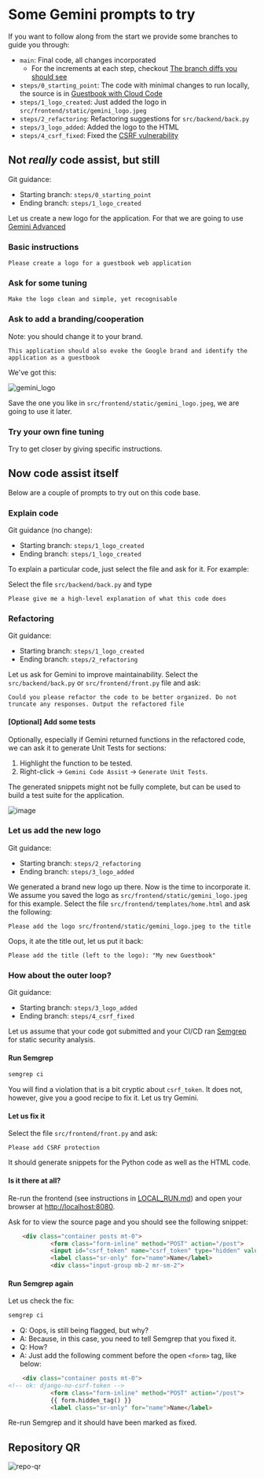 # Some Gemini prompts to try

If you want to follow along from the start we provide some branches to guide you through:

* `main`: Final code, all changes incorporated
  * For the increments at each step, checkout [The branch diffs you should see](./BRANCH_DIFFS.md)
* `steps/0_starting_point`: The code with minimal changes to run locally, the source is in [Guestbook with Cloud Code](https://github.com/GoogleCloudPlatform/cloud-code-samples/tree/v1/python/python-guestbook)
* `steps/1_logo_created`: Just added the logo in ``src/frontend/static/gemini_logo.jpeg``
* ``steps/2_refactoring``: Refactoring suggestions for ``src/backend/back.py``
* ``steps/3_logo_added``: Added the logo to the HTML
* ``steps/4_csrf_fixed``: Fixed the [CSRF vulnerability](https://owasp.org/www-community/attacks/csrf)

## Not *really* code assist, but still

Git guidance:

* Starting branch: ``steps/0_starting_point``
* Ending branch: ``steps/1_logo_created``

Let us create a new logo for the application.
For that we are going to use [Gemini Advanced](https://gemini.google.com/)

### Basic instructions

```text
Please create a logo for a guestbook web application
```

### Ask for some tuning

```text
Make the logo clean and simple, yet recognisable
```

### Ask to add a branding/cooperation

Note: you should change it to your brand.

```text
This application should also evoke the Google brand and identify the application as a guestbook
```

We've got this:

![gemini_logo](./src/frontend/static/gemini_logo.jpeg)

Save the one you like in ``src/frontend/static/gemini_logo.jpeg``, we are going to use it later.

### Try your own fine tuning

Try to get closer by giving specific instructions.

## Now code assist itself

Below are a couple of prompts to try out on this code base.

### Explain code

Git guidance (no change):

* Starting branch: ``steps/1_logo_created``
* Ending branch: ``steps/1_logo_created``

To explain a particular code, just select the file and ask for it. For example:

Select the file ``src/backend/back.py`` and type

```text
Please give me a high-level explanation of what this code does
```

### Refactoring

Git guidance:

* Starting branch: ``steps/1_logo_created``
* Ending branch: ``steps/2_refactoring``

Let us ask for Gemini to improve maintainability. Select the ``src/backend/back.py`` or ``src/frontend/front.py`` file and ask:

```text
Could you please refactor the code to be better organized. Do not truncate any responses. Output the refactored file
```

#### [Optional] Add some tests

Optionally, especially if Gemini returned functions in the refactored code, we can ask it to generate Unit Tests for sections:

1. Highlight the function to be tested.
2. Right-click -> `Gemini Code Assist` -> `Generate Unit Tests`.

The generated snippets might not be fully complete, but can be used to build a test suite for the application.

![image](img/code-assist-generate-unit-tests.png)

### Let us add the new logo

Git guidance:

* Starting branch: ``steps/2_refactoring``
* Ending branch: ``steps/3_logo_added``


We generated a brand new logo up there. 
Now is the time to incorporate it.
We assume you saved the logo as ``src/frontend/static/gemini_logo.jpeg`` for this example.
Select the file ``src/frontend/templates/home.html`` and ask the following:

```text
Please add the logo src/frontend/static/gemini_logo.jpeg to the title
```

Oops, it ate the title out, let us put it back:

```text
Please add the title (left to the logo): "My new Guestbook"
```

### How about the outer loop?

Git guidance:

* Starting branch: ``steps/3_logo_added``
* Ending branch: ``steps/4_csrf_fixed``

Let us assume that your code got submitted and your CI/CD ran [Semgrep](https://semgrep.dev/) for static security analysis.

#### Run Semgrep

```bash
semgrep ci
```

You will find a violation that is a bit cryptic about ``csrf_token``.
It does not, however, give you a good recipe to fix it. 
Let us try Gemini.

#### Let us fix it

Select the file ``src/frontend/front.py`` and ask:

```text
Please add CSRF protection
```

It should generate snippets for the Python code as well as the HTML code.

#### Is it there at all?

Re-run the frontend (see instructions in [LOCAL_RUN.md](./LOCAL_RUN.md)) and open your browser at [http://localhost:8080](http://localhost:8080).

Ask for to view the source page and you should see the following snippet:

```html
    <div class="container posts mt-0">
            <form class="form-inline" method="POST" action="/post">
            <input id="csrf_token" name="csrf_token" type="hidden" value="IjMwNWI0NzIxZmU2MTRiOWMyMGY1NTE4YWQzNmRmNzhmM2FmNzE5YTki.ZlXAsA.uIenYsnVxq7KGzBCnZlguZYtFHw">
            <label class="sr-only" for="name">Name</label>
            <div class="input-group mb-2 mr-sm-2">
```

#### Run Semgrep again

Let us check the fix:

```bash
semgrep ci
```

* Q: Oops, is still being flagged, but why? 
* A: Because, in this case, you need to tell Semgrep that you fixed it.
* Q: How?
* A: Just add the following comment before the open `<form>` tag, like below:

```html
    <div class="container posts mt-0">
<!-- ok: django-no-csrf-token -->
            <form class="form-inline" method="POST" action="/post">
            {{ form.hidden_tag() }}
            <label class="sr-only" for="name">Name</label>

```

Re-run Semgrep and it should have been marked as fixed.

## Repository QR

![repo-qr](./img/repo-qr.png)
